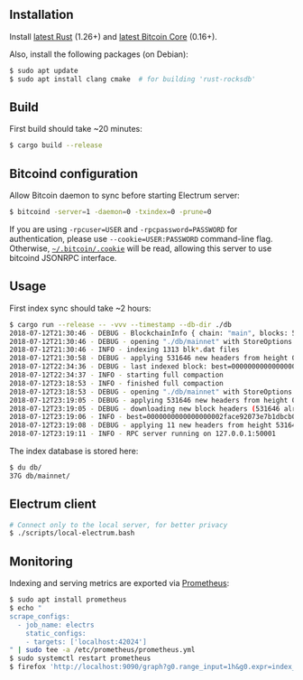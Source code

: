 ## Installation

Install [latest Rust](https://rustup.rs/) (1.26+) and [latest Bitcoin Core](https://bitcoincore.org/en/download/) (0.16+).

Also, install the following packages (on Debian):
```bash
$ sudo apt update
$ sudo apt install clang cmake  # for building 'rust-rocksdb'
```

## Build

First build should take ~20 minutes:
```bash
$ cargo build --release
```


## Bitcoind configuration

Allow Bitcoin daemon to sync before starting Electrum server:
```bash
$ bitcoind -server=1 -daemon=0 -txindex=0 -prune=0
```

If you are using `-rpcuser=USER` and `-rpcpassword=PASSWORD` for authentication, please use `--cookie=USER:PASSWORD` command-line flag.
Otherwise, [`~/.bitcoin/.cookie`](https://github.com/bitcoin/bitcoin/blob/0212187fc624ea4a02fc99bc57ebd413499a9ee1/contrib/debian/examples/bitcoin.conf#L70-L72) will be read, allowing this server to use bitcoind JSONRPC interface.

## Usage

First index sync should take ~2 hours:
```bash
$ cargo run --release -- -vvv --timestamp --db-dir ./db
2018-07-12T21:30:46 - DEBUG - BlockchainInfo { chain: "main", blocks: 531645, headers: 531645, bestblockhash: "00000000000000000006e41b275b21fc44e3b7afa8a8092aa6a7e4b84345f1f1", size_on_disk: 199667678141, pruned: false }
2018-07-12T21:30:46 - DEBUG - opening "./db/mainnet" with StoreOptions { bulk_import: true }
2018-07-12T21:30:46 - INFO - indexing 1313 blk*.dat files
2018-07-12T21:30:58 - DEBUG - applying 531646 new headers from height 0
2018-07-12T22:34:36 - DEBUG - last indexed block: best=00000000000000000006e41b275b21fc44e3b7afa8a8092aa6a7e4b84345f1f1 height=531645 @ 2018-07-12T18:20:51Z
2018-07-12T22:34:37 - INFO - starting full compaction
2018-07-12T23:18:53 - INFO - finished full compaction
2018-07-12T23:18:53 - DEBUG - opening "./db/mainnet" with StoreOptions { bulk_import: false }
2018-07-12T23:19:05 - DEBUG - applying 531646 new headers from height 0
2018-07-12T23:19:05 - DEBUG - downloading new block headers (531646 already indexed) from 0000000000000000002face92073e7b1dbcb02df32ea891b187a6c10b37dc8ad
2018-07-12T23:19:06 - INFO - best=0000000000000000002face92073e7b1dbcb02df32ea891b187a6c10b37dc8ad height=531656 @ 2018-07-12T20:07:12Z (11 left to index)
2018-07-12T23:19:08 - DEBUG - applying 11 new headers from height 531646
2018-07-12T23:19:11 - INFO - RPC server running on 127.0.0.1:50001
```

The index database is stored here:
```bash
$ du db/
37G db/mainnet/
```

## Electrum client
```bash
# Connect only to the local server, for better privacy
$ ./scripts/local-electrum.bash
```

## Monitoring

Indexing and serving metrics are exported via [Prometheus](https://github.com/pingcap/rust-prometheus):

```bash
$ sudo apt install prometheus
$ echo "
scrape_configs:
  - job_name: electrs
    static_configs:
    - targets: ['localhost:42024']
" | sudo tee -a /etc/prometheus/prometheus.yml
$ sudo systemctl restart prometheus
$ firefox 'http://localhost:9090/graph?g0.range_input=1h&g0.expr=index_height&g0.tab=0'
```
